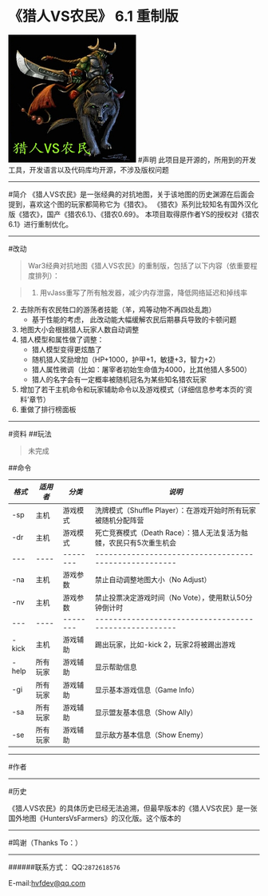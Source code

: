 《猎人VS农民》 6.1 重制版
===
![HVF](resources/images/preview.jpg)
#声明
此项目是开源的，所用到的开发工具，开发语言以及代码库均开源，不涉及版权问题
- - -

#简介
《猎人VS农民》是一张经典的对抗地图，关于该地图的历史渊源在后面会提到，喜欢这个图的玩家都简称它为《猎农》。
《猎农》系列比较知名有国外汉化版《猎农》，国产《猎农6.1》、《猎农0.69》。
本项目取得原作者YS的授权对《猎农6.1》进行重制优化。
- - -

#改动
>War3经典对抗地图《猎人VS农民》的重制版，包括了以下内容（依重要程度排列）：

>1. 用vJass重写了所有触发器，减少内存泄露，降低网络延迟和掉线率
2.  去除所有农民牲口的游荡者技能（羊，鸡等动物不再四处乱跑）
    *   基于性能的考虑， 此改动能大幅缓解农民后期暴兵导致的卡顿问题
3.  地图大小会根据猎人玩家人数自动调整  
4.  猎人模型和属性做了调整：
    *   猎人模型变得更炫酷了
    *   随机猎人奖励增加（HP+1000，护甲+1，敏捷+3，智力+2）
    *   猎人属性微调（比如：屠宰者初始生命值为4000，比其他猎人多500）
    *   猎人的名字会有一定概率被随机冠名为某些知名猎农玩家
5.  增加了若干主机命令和玩家辅助命令以及游戏模式（详细信息参考本页的‘资料’章节）
6.  重做了排行榜面板

- - -

#资料
##玩法
>未完成

##命令

*格式*  | *适用者*  |  *分类*   | *说明*
------  | --------  | -------   | ------
-sp     | 主机      | 游戏模式  | 洗牌模式（Shuffle Player）：在游戏开始时所有玩家被随机分配阵营
-dr     | 主机      | 游戏模式  | 死亡竞赛模式（Death Race）：猎人无法复活为骷髅，农民只有5次重生机会
---     | ----      | --------  | -----------------------------------------------------
-na     | 主机      | 游戏参数  | 禁止自动调整地图大小（No Adjust）
-nv     | 主机      | 游戏参数  | 禁止投票决定游戏时间（No Vote），使用默认50分钟倒计时
---     | ----      | --------  | -----------------------------------------------------
-kick   | 主机      | 游戏辅助  | 踢出玩家，比如-kick 2，玩家2将被踢出游戏
-help   | 所有玩家  | 游戏辅助  | 显示帮助信息
-gi     | 所有玩家  | 游戏辅助  | 显示基本游戏信息（Game Info）
-sa     | 所有玩家  | 游戏辅助  | 显示盟友基本信息（Show Ally）
-se     | 所有玩家  | 游戏辅助  | 显示敌方基本信息（Show Enemy）

- - -

#作者

- - -

#历史

《猎人VS农民》的具体历史已经无法追溯，但最早版本的《猎人VS农民》是一张国外地图《HuntersVsFarmers》的汉化版。这个版本的


- - -

#鸣谢（Thanks To：）



- - -

######联系方式：
QQ:`2872618576`

E-mail:hvfdev@qq.com
